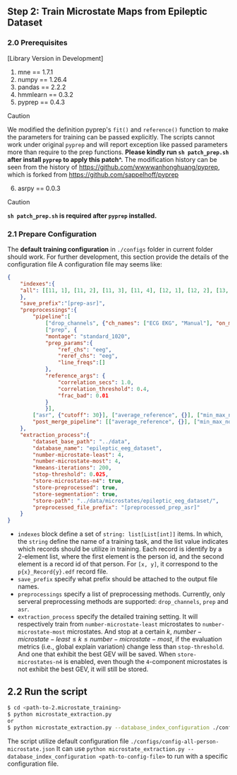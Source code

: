 ## Step 2: Train Microstate Maps from Epileptic Dataset

### 2.0 Prerequisites
[Library Version in Development]
1. mne == 1.7.1
2. numpy == 1.26.4
3. pandas == 2.2.2
4. hmmlearn == 0.3.2
5. pyprep == 0.4.3
> [!CAUTION]
> We modified the definition pyprep's `fit()` and `reference()` function to make the parameters for training can be passed explicitly.
> The scripts cannot work under original `pyprep` and will report exception like passed parameters more than require to the prep functions.
> **Please kindly run `sh patch_prep.sh` after install `pyprep` to apply this patch^.**
> The modification history can be seen from the history of https://github.com/wwwwanhonghuang/pyprep, which is forked from https://github.com/sappelhoff/pyprep
6. asrpy == 0.0.3



> [!CAUTION]
> **`sh patch_prep.sh` is required after `pyprep` installed.**



### 2.1 Prepare Configuration
The **default training configuration** in `./configs` folder in current folder should work.
For further development, this section provide the details of the configuration file
A configuration file may seems like:
``` json
{
    "indexes":{
	"all": [[11, 1], [11, 2], [11, 3], [11, 4], [12, 1], [12, 2], [13, 1], [13, 2], [13, 3], [13, 4], [14, 1], [15, 1], [15, 2], [15, 3], [15,4 ]]
    },
    "save_prefix":"[prep-asr]",
    "preprocessings":{
        "pipeline":[
            ["drop_channels", {"ch_names": ["ECG EKG", "Manual"], "on_missing": "warn"}], 
            ["prep", {
            "montage": "standard_1020",
            "prep_params":{
                "ref_chs": "eeg",
                "reref_chs": "eeg",
                "line_freqs":[]
            },
            "reference_args": {
                "correlation_secs": 1.0, 
                "correlation_threshold": 0.4, 
                "frac_bad": 0.01
            }
            }],
        ["asr", {"cutoff": 30}], ["average_reference", {}], ["min_max_nor", {}]],
        "post_merge_pipeline": [["average_reference", {}], ["min_max_nor", {}]]
    },
    "extraction_process":{
        "dataset_base_path": "../data",
        "database_name": "epileptic_eeg_dataset",
        "number-microstate-least": 4,
        "number-microstate-most": 4,
        "kmeans-iterations": 200,
        "stop-threshold": 0.025,
        "store-microstates-n4": true,
        "store-preprocessed": true,
        "store-segmentation": true,
        "store-path": "../data/microstates/epileptic_eeg_dataset/",
        "preprocessed_file_prefix": "[preprocessed_prep_asr]"
    }
}
```
+ `indexes` block define a set of `string: list[List[int]]` items. In which, the `string` define the name of a training task, and the list value indicates which records should be utilize in training. Each record is identify by a 2-element list, where the first element is the person id, and the second element is a record id of that person.  For `[x, y]`, it correspond to the `p{x}_Record{y}.edf` record file.
+ `save_prefix` specify what prefix should be attached to the output file names.
+ `preprocessings` specify a list of preprocessing methods. Currently, only serveral preprocessing methods are supported: `drop_channels`, `prep` and `asr`.
+ `extraction_process` specify the detailed training setting. It will respectively train from `number-microstate-least` microstates to `number-microstate-most` microstates. And stop at a certain $k$, $number-microstate-least\le  k \le number-microstate-most$, if the evaluation metrics (i.e., global explain variation) change less than `stop-threshold`. And one that exhibit the best GEV will be saved.
When `store-microstates-n4` is enabled, even though the `4`-component microstates is not exhibit the best GEV, it will still be stored.



## 2.2 Run the script

```bash
$ cd <path-to-2.microstate_training>
$ python microstate_extraction.py
or
$ python microstate_extraction.py --database_index_configuration ./configs/config-all-person-microstate.json
```
The script utilize default configuration file `./configs/config-all-person-microstate.json`
It can use `python microstate_extraction.py --database_index_configuration <path-to-config-file>`  to run with a specific configuration file.

